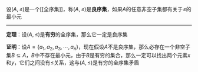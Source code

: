 设$(A,\le)$是一个[[全序集]]，称$(A,\le)$是**良序集**，如果$A$的任意非空子集都有关于$\le$的最小元

---

**定理**：设$(A,\le)$是**有穷**的全序集，那么它一定是良序集

**证明**：设$A=\{a_1,a_2,a_3,\cdots,a_n\}$，现在假设$A$不是良序集，那么必存在一个非空子集$B\subseteq A$，$B$中不存在最小元，由于$B$是有穷的集合，那么一定可以找出两个元素$x$和$y$，它们之间没有$\le$关系，这与$(A,\le)$是有穷的全序集矛盾